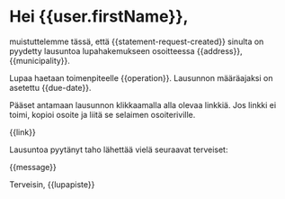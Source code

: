 # Hei {{user.firstName}},

muistuttelemme t&auml;ss&auml;, ett&auml; {{statement-request-created}} sinulta on pyydetty lausuntoa lupahakemukseen osoitteessa {{address}}, {{municipality}}. 

Lupaa haetaan toimenpiteelle {{operation}}. Lausunnon m&auml;&auml;r&auml;ajaksi on asetettu {{due-date}}.

P&auml;&auml;set antamaan lausunnon klikkaamalla alla olevaa linkki&auml;. Jos linkki ei toimi, kopioi osoite ja liit&auml; se selaimen osoiteriville.

{{link}}

Lausuntoa pyyt&auml;nyt taho l&auml;hett&auml;&auml; viel&auml; seuraavat terveiset:

{{message}}

Terveisin,
{{lupapiste}}